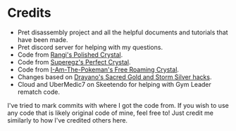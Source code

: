 # Credits

* Pret disassembly project and all the helpful documents and tutorials that have been made.
* Pret discord server for helping with my questions.
* Code from [Rangi's Polished Crystal](https://github.com/Rangi42/polishedcrystal).
* Code from [Superegz's Perfect Crystal](https://github.com/Superegz/Pokemon-Perfect-Crystal).
* Code from [I-Am-The-Pokeman's Free Roaming Crystal](https://github.com/i-am-the-pokeman/freeroamingcrystal).
* Changes based on [Drayano's Sacred Gold and Storm Silver hacks](https://gbatemp.net/threads/pokemon-sacred-gold-storm-silver.327567/).
* Cloud and UberMedic7 on Skeetendo for helping with Gym Leader rematch code.

I've tried to mark commits with where I got the code from. If you wish to use any code that is likely original code of mine, feel free to! Just credit me similarly to how I've credited others here.
